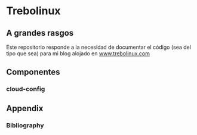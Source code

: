 # Trebolinux 


## A grandes rasgos
Este repositorio responde a la necesidad de documentar el código (sea del tipo que sea)
para mi blog alojado en www.trebolinux.com 

## Componentes
### cloud-config 

## Appendix
### Bibliography

